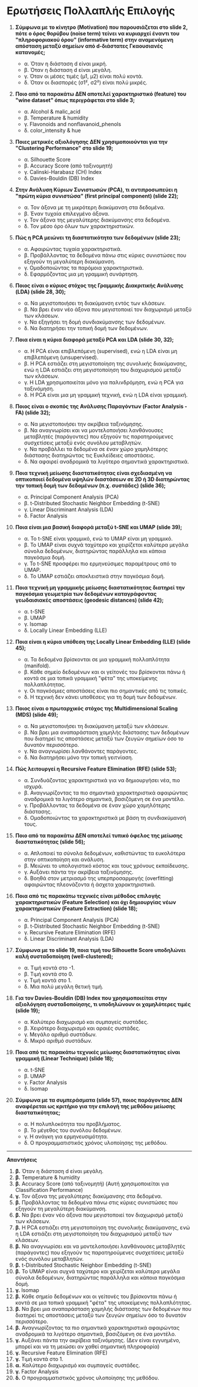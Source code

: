 # **Ερωτήσεις Πολλαπλής Επιλογής**

1.  **Σύμφωνα με το κίνητρο (Motivation) που παρουσιάζεται στο slide 2, πότε ο όρος θορύβου (noise term) τείνει να κυριαρχεί έναντι του "πληροφοριακού όρου" (informative term) στην αναμενόμενη απόσταση μεταξύ σημείων από d-διάστατες Γκαουσιανές κατανομές;**
    *   α. Όταν η διάσταση d είναι μικρή.
    *   β. Όταν η διάσταση d είναι μεγάλη.
    *   γ. Όταν οι μέσες τιμές (μ1, μ2) είναι πολύ κοντά.
    *   δ. Όταν οι διασπορές (σ1², σ2²) είναι πολύ μικρές.

2.  **Ποιο από τα παρακάτω ΔΕΝ αποτελεί χαρακτηριστικό (feature) του "wine dataset" όπως περιγράφεται στο slide 3;**
    *   α. Alcohol & malic\_acid
    *   β. Temperature & humidity
    *   γ. Flavonoids and nonflavanoid\_phenols
    *   δ. color\_intensity & hue

3.  **Ποιες μετρικές αξιολόγησης ΔΕΝ χρησιμοποιούνται για την "Clustering Performance" στο slide 19;**
    *   α. Silhouette Score
    *   β. Accuracy Score (από ταξινομητή)
    *   γ. Calinski-Harabasz (CH) Index
    *   δ. Davies-Bouldin (DB) Index

4.  **Στην Ανάλυση Κύριων Συνιστωσών (PCA), τι αντιπροσωπεύει η "πρώτη κύρια συνιστώσα" (first principal component) (slide 22);**
    *   α. Τον άξονα με τη μικρότερη διακύμανση στα δεδομένα.
    *   β. Έναν τυχαία επιλεγμένο άξονα.
    *   γ. Τον άξονα της μεγαλύτερης διακύμανσης στα δεδομένα.
    *   δ. Τον μέσο όρο όλων των χαρακτηριστικών.

5.  **Πώς η PCA μειώνει τη διαστατικότητα των δεδομένων (slide 23);**
    *   α. Αφαιρώντας τυχαία χαρακτηριστικά.
    *   β. Προβάλλοντας τα δεδομένα πάνω στις κύριες συνιστώσες που εξηγούν τη μεγαλύτερη διακύμανση.
    *   γ. Ομαδοποιώντας τα παρόμοια χαρακτηριστικά.
    *   δ. Εφαρμόζοντας μια μη γραμμική συνάρτηση.

6.  **Ποιος είναι ο κύριος στόχος της Γραμμικής Διακριτικής Ανάλυσης (LDA) (slide 28, 30);**
    *   α. Να μεγιστοποιήσει τη διακύμανση εντός των κλάσεων.
    *   β. Να βρει έναν νέο άξονα που μεγιστοποιεί τον διαχωρισμό μεταξύ των κλάσεων.
    *   γ. Να εξηγήσει τη δομή συνδιακύμανσης των δεδομένων.
    *   δ. Να διατηρήσει την τοπική δομή των δεδομένων.

7.  **Ποια είναι η κύρια διαφορά μεταξύ PCA και LDA (slide 30, 32);**
    *   α. Η PCA είναι επιβλεπόμενη (supervised), ενώ η LDA είναι μη επιβλεπόμενη (unsupervised).
    *   β. Η PCA εστιάζει στη μεγιστοποίηση της συνολικής διακύμανσης, ενώ η LDA εστιάζει στη μεγιστοποίηση του διαχωρισμού μεταξύ των κλάσεων.
    *   γ. Η LDA χρησιμοποιείται μόνο για παλινδρόμηση, ενώ η PCA για ταξινόμηση.
    *   δ. Η PCA είναι μια μη γραμμική τεχνική, ενώ η LDA είναι γραμμική.

8.  **Ποιος είναι ο σκοπός της Ανάλυσης Παραγόντων (Factor Analysis - FA) (slide 32);**
    *   α. Να μεγιστοποιήσει την ακρίβεια ταξινόμησης.
    *   β. Να αναγνωρίσει και να μοντελοποιήσει λανθάνουσες μεταβλητές (παράγοντες) που εξηγούν τις παρατηρούμενες συσχετίσεις μεταξύ ενός συνόλου μεταβλητών.
    *   γ. Να προβάλλει τα δεδομένα σε έναν χώρο χαμηλότερης διάστασης διατηρώντας τις Ευκλείδειες αποστάσεις.
    *   δ. Να αφαιρεί αναδρομικά τα λιγότερο σημαντικά χαρακτηριστικά.

9.  **Ποια τεχνική μείωσης διαστατικότητας είναι σχεδιασμένη να οπτικοποιεί δεδομένα υψηλών διαστάσεων σε 2D ή 3D διατηρώντας την τοπική δομή των δεδομένων (π.χ. συστάδες) (slide 36);**
    *   α. Principal Component Analysis (PCA)
    *   β. t-Distributed Stochastic Neighbor Embedding (t-SNE)
    *   γ. Linear Discriminant Analysis (LDA)
    *   δ. Factor Analysis

10. **Ποια είναι μια βασική διαφορά μεταξύ t-SNE και UMAP (slide 39);**
    *   α. Το t-SNE είναι γραμμικό, ενώ το UMAP είναι μη γραμμικό.
    *   β. Το UMAP είναι συχνά ταχύτερο και χειρίζεται καλύτερα μεγάλα σύνολα δεδομένων, διατηρώντας παράλληλα και κάποια παγκόσμια δομή.
    *   γ. Το t-SNE προσφέρει πιο ερμηνεύσιμες παραμέτρους από το UMAP.
    *   δ. Το UMAP εστιάζει αποκλειστικά στην παγκόσμια δομή.

11. **Ποια τεχνική μη γραμμικής μείωσης διαστατικότητας διατηρεί την παγκόσμια γεωμετρία των δεδομένων καταγράφοντας γεωδαισιακές αποστάσεις (geodesic distances) (slide 42);**
    *   α. t-SNE
    *   β. UMAP
    *   γ. Isomap
    *   δ. Locally Linear Embedding (LLE)

12. **Ποια είναι η κύρια υπόθεση της Locally Linear Embedding (LLE) (slide 45);**
    *   α. Τα δεδομένα βρίσκονται σε μια γραμμική πολλαπλότητα (manifold).
    *   β. Κάθε σημείο δεδομένων και οι γείτονές του βρίσκονται πάνω ή κοντά σε μια τοπικά γραμμική "φέτα" της υποκείμενης πολλαπλότητας.
    *   γ. Οι παγκόσμιες αποστάσεις είναι πιο σημαντικές από τις τοπικές.
    *   δ. Η τεχνική δεν κάνει υποθέσεις για τη δομή των δεδομένων.

13. **Ποιος είναι ο πρωταρχικός στόχος της Multidimensional Scaling (MDS) (slide 49);**
    *   α. Να μεγιστοποιήσει τη διακύμανση μεταξύ των κλάσεων.
    *   β. Να βρει μια αναπαράσταση χαμηλής διάστασης των δεδομένων που διατηρεί τις αποστάσεις μεταξύ των ζευγών σημείων όσο το δυνατόν περισσότερο.
    *   γ. Να αναγνωρίσει λανθάνοντες παράγοντες.
    *   δ. Να διατηρήσει μόνο την τοπική γειτνίαση.

14. **Πώς λειτουργεί η Recursive Feature Elimination (RFE) (slide 53);**
    *   α. Συνδυάζοντας χαρακτηριστικά για να δημιουργήσει νέα, πιο ισχυρά.
    *   β. Αναγνωρίζοντας τα πιο σημαντικά χαρακτηριστικά αφαιρώντας αναδρομικά τα λιγότερο σημαντικά, βασιζόμενη σε ένα μοντέλο.
    *   γ. Προβάλλοντας τα δεδομένα σε έναν χώρο χαμηλότερης διάστασης.
    *   δ. Ομαδοποιώντας τα χαρακτηριστικά με βάση τη συνδιακύμανσή τους.

15. **Ποιο από τα παρακάτω ΔΕΝ αποτελεί τυπικό όφελος της μείωσης διαστατικότητας (slide 56);**
    *   α. Απλοποιεί τα σύνολα δεδομένων, καθιστώντας τα ευκολότερα στην οπτικοποίηση και ανάλυση.
    *   β. Μειώνει το υπολογιστικό κόστος και τους χρόνους εκπαίδευσης.
    *   γ. Αυξάνει πάντα την ακρίβεια ταξινόμησης.
    *   δ. Βοηθά στον μετριασμό της υπερπροσαρμογής (overfitting) αφαιρώντας πλεονάζοντα ή άσχετα χαρακτηριστικά.

16. **Ποια από τις παρακάτω τεχνικές είναι μέθοδος επιλογής χαρακτηριστικών (Feature Selection) και όχι δημιουργίας νέων χαρακτηριστικών (Feature Extraction) (slide 18);**
    *   α. Principal Component Analysis (PCA)
    *   β. t-Distributed Stochastic Neighbor Embedding (t-SNE)
    *   γ. Recursive Feature Elimination (RFE)
    *   δ. Linear Discriminant Analysis (LDA)

17. **Σύμφωνα με το slide 19, ποια τιμή του Silhouette Score υποδηλώνει καλή συσταδοποίηση (well-clustered);**
    *   α. Τιμή κοντά στο -1.
    *   β. Τιμή κοντά στο 0.
    *   γ. Τιμή κοντά στο 1.
    *   δ. Μια πολύ μεγάλη θετική τιμή.

18. **Για τον Davies-Bouldin (DB) Index που χρησιμοποιείται στην αξιολόγηση συσταδοποίησης, τι υποδηλώνουν οι χαμηλότερες τιμές (slide 19);**
    *   α. Καλύτερο διαχωρισμό και συμπαγείς συστάδες.
    *   β. Χειρότερο διαχωρισμό και αραιές συστάδες.
    *   γ. Μεγάλο αριθμό συστάδων.
    *   δ. Μικρό αριθμό συστάδων.

19. **Ποια από τις παρακάτω τεχνικές μείωσης διαστατικότητας είναι γραμμική (Linear Technique) (slide 18);**
    *   α. t-SNE
    *   β. UMAP
    *   γ. Factor Analysis
    *   δ. Isomap

20. **Σύμφωνα με τα συμπεράσματα (slide 57), ποιος παράγοντας ΔΕΝ αναφέρεται ως κριτήριο για την επιλογή της μεθόδου μείωσης διαστατικότητας;**
    *   α. Η πολυπλοκότητα του προβλήματος.
    *   β. Το μέγεθος του συνόλου δεδομένων.
    *   γ. Η ανάγκη για ερμηνευσιμότητα.
    *   δ. Ο προγραμματιστικός χρόνος υλοποίησης της μεθόδου.

---

**Απαντήσεις**

1.  **β.** Όταν η διάσταση d είναι μεγάλη.
2.  **β.** Temperature & humidity
3.  **β.** Accuracy Score (από ταξινομητή) (Αυτή χρησιμοποιείται για Classification Performance)
4.  **γ.** Τον άξονα της μεγαλύτερης διακύμανσης στα δεδομένα.
5.  **β.** Προβάλλοντας τα δεδομένα πάνω στις κύριες συνιστώσες που εξηγούν τη μεγαλύτερη διακύμανση.
6.  **β.** Να βρει έναν νέο άξονα που μεγιστοποιεί τον διαχωρισμό μεταξύ των κλάσεων.
7.  **β.** Η PCA εστιάζει στη μεγιστοποίηση της συνολικής διακύμανσης, ενώ η LDA εστιάζει στη μεγιστοποίηση του διαχωρισμού μεταξύ των κλάσεων.
8.  **β.** Να αναγνωρίσει και να μοντελοποιήσει λανθάνουσες μεταβλητές (παράγοντες) που εξηγούν τις παρατηρούμενες συσχετίσεις μεταξύ ενός συνόλου μεταβλητών.
9.  **β.** t-Distributed Stochastic Neighbor Embedding (t-SNE)
10. **β.** Το UMAP είναι συχνά ταχύτερο και χειρίζεται καλύτερα μεγάλα σύνολα δεδομένων, διατηρώντας παράλληλα και κάποια παγκόσμια δομή.
11. **γ.** Isomap
12. **β.** Κάθε σημείο δεδομένων και οι γείτονές του βρίσκονται πάνω ή κοντά σε μια τοπικά γραμμική "φέτα" της υποκείμενης πολλαπλότητας.
13. **β.** Να βρει μια αναπαράσταση χαμηλής διάστασης των δεδομένων που διατηρεί τις αποστάσεις μεταξύ των ζευγών σημείων όσο το δυνατόν περισσότερο.
14. **β.** Αναγνωρίζοντας τα πιο σημαντικά χαρακτηριστικά αφαιρώντας αναδρομικά τα λιγότερο σημαντικά, βασιζόμενη σε ένα μοντέλο.
15. **γ.** Αυξάνει πάντα την ακρίβεια ταξινόμησης. (Δεν είναι εγγυημένο, μπορεί και να τη μειώσει αν χαθεί σημαντική πληροφορία)
16. **γ.** Recursive Feature Elimination (RFE)
17. **γ.** Τιμή κοντά στο 1.
18. **α.** Καλύτερο διαχωρισμό και συμπαγείς συστάδες.
19. **γ.** Factor Analysis
20. **δ.** Ο προγραμματιστικός χρόνος υλοποίησης της μεθόδου.

